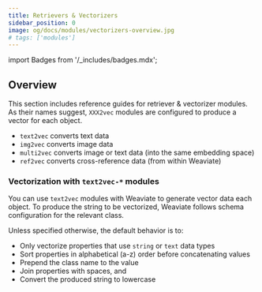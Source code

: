 ```yaml
---
title: Retrievers & Vectorizers
sidebar_position: 0
image: og/docs/modules/vectorizers-overview.jpg
# tags: ['modules']
---
```

import Badges from '/_includes/badges.mdx';

<Badges/>

## Overview

This section includes reference guides for retriever & vectorizer modules. As their names suggest, `XXX2vec` modules are configured to produce a vector for each object.

- `text2vec` converts text data
- `img2vec` converts image data
- `multi2vec` converts image or text data (into the same embedding space)
- `ref2vec` converts cross-reference data (from within Weaviate)

### Vectorization with `text2vec-*` modules

You can use `text2vec` modules with Weaviate to generate vector data each object. To produce the string to be vectorized, Weaviate follows schema configuration for the relevant class. 

Unless specified otherwise, the default behavior is to:

- Only vectorize properties that use `string` or `text` data types 
- Sort properties in alphabetical (a-z) order before concatenating values
- Prepend the class name to the value
- Join properties with spaces, and
- Convert the produced string to lowercase
